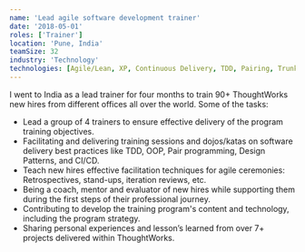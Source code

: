 ```yaml
---
name: 'Lead agile software development trainer'
date: '2018-05-01'
roles: ['Trainer']
location: 'Pune, India'
teamSize: 32
industry: 'Technology'
technologies: [Agile/Lean, XP, Continuous Delivery, TDD, Pairing, Trunk base development, OOP]
---
```


I went to India as a lead trainer for four months to train 90+ ThoughtWorks new hires from different offices all over the world. Some of the tasks:

- Lead a group of 4 trainers to ensure effective delivery of the program training objectives.
- Facilitating and delivering training sessions and dojos/katas on software delivery best practices like TDD, OOP, Pair programming, Design Patterns, and CI/CD.
- Teach new hires effective facilitation techniques for agile ceremonies: Retrospectives, stand-ups, iteration reviews, etc.
- Being a coach, mentor and evaluator of new hires while supporting them during the first steps of their professional journey.
- Contributing to develop the training program's content and technology, including the program strategy.
- Sharing personal experiences and lesson’s learned from over 7+ projects delivered within ThoughtWorks.

